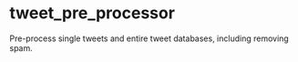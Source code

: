 # tweet_pre_processor
Pre-process single tweets and entire tweet databases, including removing spam.
